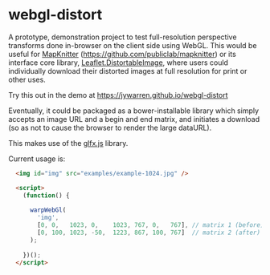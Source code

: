 webgl-distort
====

A prototype, demonstration project to test full-resolution perspective transforms done in-browser on the client side using WebGL. This would be useful for [MapKnitter](https://mapknitter.org) (https://github.com/publiclab/mapknitter) or its interface core library, [Leaflet.DistortableImage](https://github.com/publiclab/DistortableImage), where users could individually download their distorted images at full resolution for print or other uses. 

Try this out in the demo at https://jywarren.github.io/webgl-distort

Eventually, it could be packaged as a bower-installable library which simply accepts an image URL and a begin and end matrix, and initiates a download (so as not to cause the browser to render the large dataURL).

This makes use of the [glfx.js](https://github.com/evanw/glfx.js) library. 

Current usage is:

```html
  <img id="img" src="examples/example-1024.jpg" />

  <script>
    (function() {
 
      warpWebGl(
        'img',
        [0, 0,   1023, 0,    1023, 767, 0,   767], // matrix 1 (before) corner coordinates, NW, NE, SE, SW
        [0, 100, 1023, -50,  1223, 867, 100, 767]  // matrix 2 (after) corner coordinates
      );
 
    })();
  </script>
```
